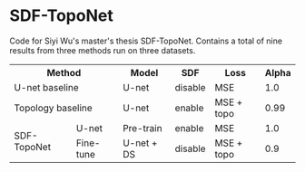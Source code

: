 # SDF-TopoNet
Code for Siyi Wu's master's thesis SDF-TopoNet. Contains a total of nine results from three methods run on three datasets.

<table>
  <tr>
    <th colspan="2">Method</th>
    <th>Model</th>
    <th>SDF</th>
    <th>Loss</th>
    <th>Alpha</th>
  </tr>
  <tr>
    <td colspan="2">U-net baseline</td>
    <td>U-net</td>
    <td>disable</td>
    <td>MSE</td>
    <td>1.0</td>
  </tr>
  <tr>
    <td colspan="2">Topology baseline</td>
    <td>U-net</td>
    <td>enable</td>
    <td>MSE + topo</td>
    <td>0.99</td>
  </tr>
  <tr>
    <td rowspan="2">SDF-TopoNet</td>
     <td>U-net</td>
    <td>Pre-train</td>
    <td>enable</td>
    <td>MSE</td>
    <td>1.0</td>
  </tr>
  <tr>
    <td>Fine-tune</td>
    <td>U-net + DS</td>
    <td>disable</td>
    <td>MSE + topo</td>
    <td>0.9</td>
  </tr>
</table>
